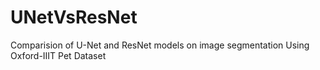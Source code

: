 # UNetVsResNet
Comparision of U-Net and ResNet models on image segmentation
Using Oxford-IIIT Pet Dataset
